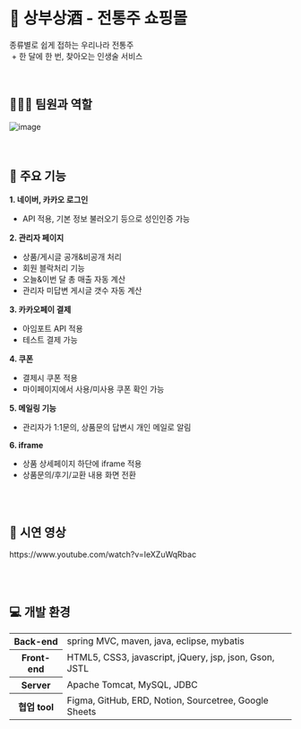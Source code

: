<h1> 🍶 상부상酒 - 전통주 쇼핑몰 </h1>
<p>종류별로 쉽게 접하는 우리나라 전통주<br> 
 + 한 달에 한 번, 찾아오는 인생술 서비스</p>
<br>

<h2> 🧑‍🤝‍🧑 팀원과 역할 </h2>

![image](https://user-images.githubusercontent.com/90268447/187327053-a6bf526c-9633-418c-b552-352698a990d8.png)
<br><br><br>

<h2> 💎 주요 기능 </h2>

<b>1. 네이버, 카카오 로그인</b>
- API 적용, 기본 정보 불러오기 등으로 성인인증 가능

<b>2. 관리자 페이지</b>
 - 상품/게시글 공개&비공개 처리 
 - 회원 블락처리 기능
 - 오늘&이번 달 총 매출 자동 계산
 - 관리자 미답변 게시글 갯수 자동 계산

<b>3. 카카오페이 결제</b>
 - 아임포트 API 적용
 - 테스트 결제 가능

<b>4. 쿠폰</b>
 - 결제시 쿠폰 적용 
 - 마이페이지에서 사용/미사용 쿠폰 확인 가능

<b>5. 메일링 기능</b>
 - 관리자가 1:1문의, 상품문의 답변시 개인 메일로 알림 

<b>6. iframe </b>
 - 상품 상세페이지 하단에 iframe 적용
 - 상품문의/후기/교환 내용 화면 전환

<br><br>

<h2> 📼 시연 영상 </h2>
https://www.youtube.com/watch?v=IeXZuWqRbac

<br><br>

<h2> 💻 개발 환경 </h2>
<table>
 <tr> 
 <th> Back-end </th>
 <td> spring MVC, maven, java, eclipse, mybatis </td>
 </tr>
 <tr> 
 <th> Front-end </th>
 <td> HTML5, CSS3, javascript, jQuery, jsp, json, Gson, JSTL </td>
 </tr>
 <tr>
 <th> Server </th>
 <td> Apache Tomcat, MySQL, JDBC </td>
 </tr>
 <tr>
 <th> 협업 tool </th>
 <td> Figma, GitHub, ERD, Notion, Sourcetree, Google Sheets </td>
 </tr>
</table>
